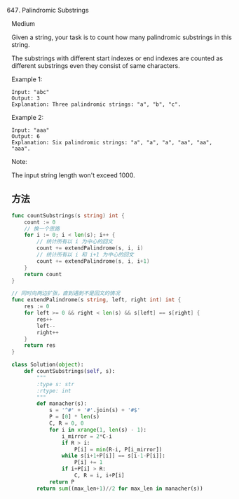 647. Palindromic Substrings


Medium


Given a string, your task is to count how many palindromic substrings in this string.

The substrings with different start indexes or end indexes are counted as different substrings even they consist of same characters.

Example 1:

```
Input: "abc"
Output: 3
Explanation: Three palindromic strings: "a", "b", "c".
```
 

Example 2:

```
Input: "aaa"
Output: 6
Explanation: Six palindromic strings: "a", "a", "a", "aa", "aa", "aaa".
```

Note:

The input string length won't exceed 1000.


## 方法

```go
func countSubstrings(s string) int {
    count := 0
	// 换一个思路
	for i := 0; i < len(s); i++ {
		// 统计所有以 i 为中心的回文
		count += extendPalindrome(s, i, i)
		// 统计所有以 i 和 i+1 为中心的回文
		count += extendPalindrome(s, i, i+1)
	}
	return count
}

// 同时向两边扩张，直到遇到不是回文的情况
func extendPalindrome(s string, left, right int) int {
	res := 0
	for left >= 0 && right < len(s) && s[left] == s[right] {
		res++
		left--
		right++
	}
	return res
}
```



```python
class Solution(object):
    def countSubstrings(self, s):
        """
        :type s: str
        :rtype: int
        """
        def manacher(s):
            s = '^#' + '#'.join(s) + '#$'
            P = [0] * len(s)
            C, R = 0, 0
            for i in xrange(1, len(s) - 1):
                i_mirror = 2*C-i
                if R > i:
                    P[i] = min(R-i, P[i_mirror])
                while s[i+1+P[i]] == s[i-1-P[i]]:
                    P[i] += 1
                if i+P[i] > R:
                    C, R = i, i+P[i]
            return P
        return sum((max_len+1)//2 for max_len in manacher(s))

```